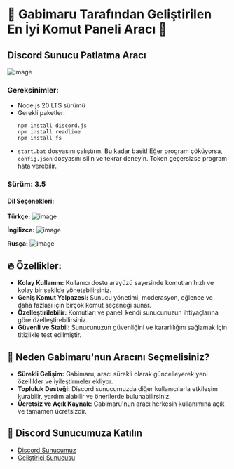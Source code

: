 # 🚀 Gabimaru Tarafından Geliştirilen En İyi Komut Paneli Aracı 🚀

## Discord Sunucu Patlatma Aracı

![image](https://github.com/cevatdev/discordnukertool/assets/164677184/3298aad2-b680-4138-8a2f-8911dcac0f78)

### Gereksinimler:
- Node.js 20 LTS sürümü
- Gerekli paketler:
  ```
  npm install discord.js
  npm install readline
  npm install fs
  ```
- `start.bat` dosyasını çalıştırın. Bu kadar basit! Eğer program çöküyorsa, `config.json` dosyasını silin ve tekrar deneyin. Token geçersizse program hata verebilir.

### Sürüm: 3.5

#### Dil Seçenekleri:
**Türkçe:**
![image](https://github.com/cevatdev/discordnukertool/assets/164677184/3298aad2-b680-4138-8a2f-8911dcac0f78)

**İngilizce:**
![image](https://github.com/cevatdev/discordnukertool/assets/164677184/abaa71a9-c095-4265-af0f-172da4175af7)

**Rusça:**
![image](https://github.com/cevatdev/discordnukertool/assets/164677184/24fca8c2-0675-4de3-ae1d-f24fb8a8ed04)

## 🔥 Özellikler:

- **Kolay Kullanım:** Kullanıcı dostu arayüzü sayesinde komutları hızlı ve kolay bir şekilde yönetebilirsiniz.
- **Geniş Komut Yelpazesi:** Sunucu yönetimi, moderasyon, eğlence ve daha fazlası için birçok komut seçeneği sunar.
- **Özelleştirilebilir:** Komutları ve paneli kendi sunucunuzun ihtiyaçlarına göre özelleştirebilirsiniz.
- **Güvenli ve Stabil:** Sunucunuzun güvenliğini ve kararlılığını sağlamak için titizlikle test edilmiştir.

## 🌟 Neden Gabimaru'nun Aracını Seçmelisiniz?

- **Sürekli Gelişim:** Gabimaru, aracı sürekli olarak güncelleyerek yeni özellikler ve iyileştirmeler ekliyor.
- **Topluluk Desteği:** Discord sunucumuzda diğer kullanıcılarla etkileşim kurabilir, yardım alabilir ve önerilerde bulunabilirsiniz.
- **Ücretsiz ve Açık Kaynak:** Gabimaru'nun aracı herkesin kullanımına açık ve tamamen ücretsizdir.

## 🔗 Discord Sunucumuza Katılın
- [Discord Sunucumuz](https://discord.gg/client)
- [Geliştirici Sunucusu](https://discord.gg/ZEagKFQpU2)
